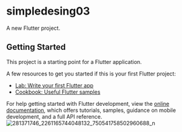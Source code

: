# simpledesing03

A new Flutter project.

## Getting Started

This project is a starting point for a Flutter application.

A few resources to get you started if this is your first Flutter project:

- [Lab: Write your first Flutter app](https://docs.flutter.dev/get-started/codelab)
- [Cookbook: Useful Flutter samples](https://docs.flutter.dev/cookbook)

For help getting started with Flutter development, view the
[online documentation](https://docs.flutter.dev/), which offers tutorials,
samples, guidance on mobile development, and a full API reference.
![281371746_2261165744048132_750541758502960688_n](https://user-images.githubusercontent.com/37374226/170777928-0be8c4e7-f816-4a00-b5eb-48f0b6062b46.jpg)
